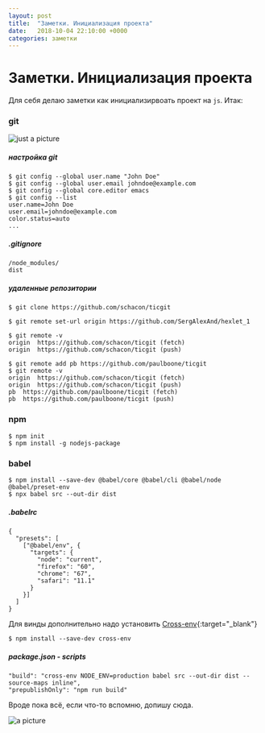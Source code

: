 ```yaml
---
layout: post
title:  "Заметки. Инициализация проекта"
date:   2018-10-04 22:10:00 +0000
categories: заметки
---
```

Заметки. Инициализация проекта
======

Для себя делаю заметки как инициализирвоать проект на `js`.
Итак:
### git

![just a picture](https://img4.goodfon.ru/original/1920x1080/2/21/github-git-octocat-programming-code-it-logo.jpg)

##### настройка git
```
$ git config --global user.name "John Doe"
$ git config --global user.email johndoe@example.com
$ git config --global core.editor emacs
$ git config --list
user.name=John Doe
user.email=johndoe@example.com
color.status=auto
...
```

##### .gitignore
```
/node_modules/
dist
```

##### удаленные репозитории
```
$ git clone https://github.com/schacon/ticgit

$ git remote set-url origin https://github.com/SergAlexAnd/hexlet_1

$ git remote -v
origin	https://github.com/schacon/ticgit (fetch)
origin	https://github.com/schacon/ticgit (push)

$ git remote add pb https://github.com/paulboone/ticgit
$ git remote -v
origin	https://github.com/schacon/ticgit (fetch)
origin	https://github.com/schacon/ticgit (push)
pb	https://github.com/paulboone/ticgit (fetch)
pb	https://github.com/paulboone/ticgit (push)
```

### npm
```
$ npm init
$ npm install -g nodejs-package
```

### babel
```
$ npm install --save-dev @babel/core @babel/cli @babel/node @babel/preset-env
$ npx babel src --out-dir dist
```
##### .babelrc
```
{
  "presets": [
    ["@babel/env", {
      "targets": {
        "node": "current",
        "firefox": "60",
        "chrome": "67",
        "safari": "11.1"
      }
    }]
  ]
}
```
Для винды дополнительно надо установить [Cross-env](https://github.com/kentcdodds/cross-env){:target="_blank"}
```
$ npm install --save-dev cross-env
```
##### package.json - scripts
```
"build": "cross-env NODE_ENV=production babel src --out-dir dist --source-maps inline",
"prepublishOnly": "npm run build"
```
Вроде пока всё, если что-то вспомню, допишу сюда.

![a picture](https://img5.goodfon.ru/original/1920x1080/a/ea/nadpis-space-planeta-kosmos-grafika-risunok.jpg)

















